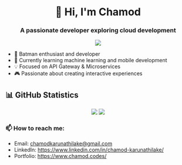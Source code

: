 
<h1 align="center">👋 Hi, I'm Chamod</h1>

<h3 align="center">A passionate developer exploring cloud development</h3>

<div align="center">

![](https://komarev.com/ghpvc/?username=Chamod07&color=FF0000&label=Number+of+legends+reached:&style=flat)

</div>

- 🦇 Batman enthusiast and developer
- 🌱 Currently learning machine learning and mobile development
- 💡 Focused on API Gateway & Microservices
- 🎮 Passionate about creating interactive experiences

[//]: # (## 🛠️ Technologies & Tools)

[//]: # ()
[//]: # (**Languages & Frameworks**)

[//]: # (<p align="left">)

[//]: # (<img src="https://img.shields.io/badge/Java-ED8B00?style=for-the-badge&logo=java&logoColor=white"/>)

[//]: # (<img src="https://img.shields.io/badge/HTML5-E34F26?style=for-the-badge&logo=html5&logoColor=white"/>)

[//]: # (<img src="https://img.shields.io/badge/JavaScript-F7DF1E?style=for-the-badge&logo=javascript&logoColor=black"/>)

[//]: # (</p>)

[//]: # (## 🚀 Featured Projects)

[//]: # (**Real-Time Event Ticketing System**)

[//]: # (- Built with Java using Concurrency and Producer-Consumer Pattern)

[//]: # (- Handles multiple concurrent ticket bookings)

[//]: # (- Implements real-time event management)

[//]: # ()
[//]: # (**Flight Booking Application**)

[//]: # (- Java-based ticket booking system)

[//]: # (- User-friendly interface)

[//]: # (- Secure booking management)

[//]: # ()
[//]: # (**E-Commerce Cart System**)

[//]: # (- Responsive web application with CSS animations)

[//]: # (- Shopping cart functionality)

[//]: # (- Seamless checkout process)

## 📊 GitHub Statistics

<p align="center">
 <img src="https://github-readme-stats.vercel.app/api?username=Chamod07&show_icons=true&theme=radical"/>
<!--  <img src="https://github-readme-streak-stats.herokuapp.com/?user=Chamod07&theme=radical"/> -->
 <img src="https://github-readme-stats.vercel.app/api/top-langs/?username=Chamod07&theme=radical&layout=compact"/>
</p>

### 📫 How to reach me:
- Email: chamodkarunathilake@gmail.com
- LinkedIn: https://www.linkedin.com/in/chamod-karunathilake/
- Portfolio: https://www.chamod.codes/
